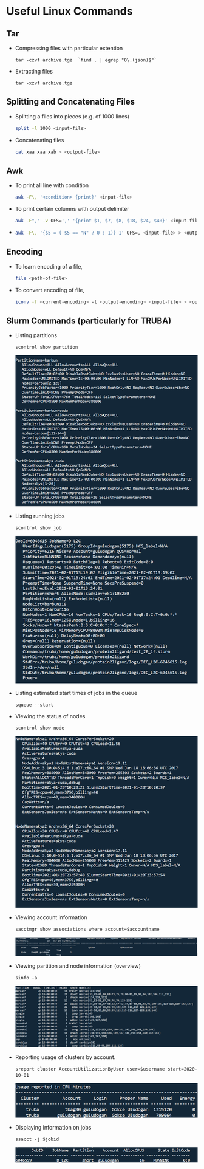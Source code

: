# Useful Linux Commands

## Tar

* Compressing files with particular extention 

    ```
    tar -czvf archive.tgz  `find . | egrep "0\.(json)$"`
    ```
    
* Extracting files   

    ```
    tar -xzvf archive.tgz
    ```
    
## Splitting and Concatenating Files

- Splitting a files into pieces (e.g. of 1000 lines)

  ```bash
  split -l 1000 <input-file> 
  ```

- Concatenating files

  ```bash
  cat xaa xaa xab > <output-file> 
  ```

## Awk

- To print all line with condition

  ```bash
  awk -F\, '<condition> {print}' <input-file>
  ```

- To print certain columns with output delimiter

  ```bash
  awk -F"," -v OFS=',' '{print $1, $7, $8, $18, $24, $40}' <input-file> > <output-file>
  ```

- ```bash 
  awk -F\, '{$5 = ( $5 == "N" ? 0 : 1)} 1' OFS=, <input-file> > <output-file>
  ```

 ## Encoding

* To learn encoding of a file,

  ```bash
  file <path-of-file>
  ```

* To convert encoding of file,

  ```bash
  iconv -f <current-encoding> -t <output-encoding> <input-file> > <output-file>
  ```

## Slurm Commands (particularly for TRUBA)

* Listing partitions 

  ```
  scontrol show partition
  ```
  
  ![1612176865013](figures/1612176865013.png)
  
* Listing running jobs

   ```
   scontrol show job
   ```
   
   ![1612176835210](figures/1612176835210.png)
   
* Listing estimated start times of jobs in the queue

   ```
   squeue --start
   ```   
   
* Viewing the status of nodes
  
  ```
  scontrol show node
  ```
  
  ![1612176807525](figures/1612176807525.png)
  
* Viewing account information

  ```
  sacctmgr show associations where account=$accountname
  ```
  
  ![1612176753571](figures/1612176753571.png)
  
* Viewing partition and node information (overview)

  ```
  sinfo -a
  ```
  
  ![1612176689307](figures/1612176689307.png)
  
* Reporting usage of clusters by account.

  ```
  sreport cluster AccountUtilizationByUser user=$username start=2020-10-01
  ```
  
  ![1612176617142](figures/1612176617142.png)
  
* Displaying information on jobs

  ```
  ssacct -j $jobid
  ```
  
  ![1612176553270](figures/1612176553270.png)

